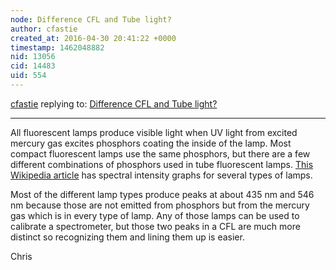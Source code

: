 ```yaml
---
node: Difference CFL and Tube light?
author: cfastie
created_at: 2016-04-30 20:41:22 +0000
timestamp: 1462048882
nid: 13056
cid: 14483
uid: 554
---
```




[cfastie](../profile/cfastie) replying to: [Difference CFL and Tube light?](../notes/Joris/04-30-2016/difference-cfl-and-tube-light)

----
All fluorescent lamps produce visible light when UV light from excited mercury gas excites phosphors coating the inside of the lamp. Most compact fluorescent lamps use the same phosphors, but there are a few different combinations of phosphors used in tube fluorescent lamps. [This Wikipedia article](https://en.wikipedia.org/wiki/Fluorescent_lamp#Phosphor_composition) has spectral intensity graphs for several types of lamps.

Most of the different lamp types produce peaks at about 435 nm and 546 nm because those are not emitted from phosphors but from the mercury gas which is in every type of lamp. Any of those lamps can be used to calibrate a spectrometer, but those two peaks in a CFL are much more distinct so recognizing them and lining them up is easier. 

Chris